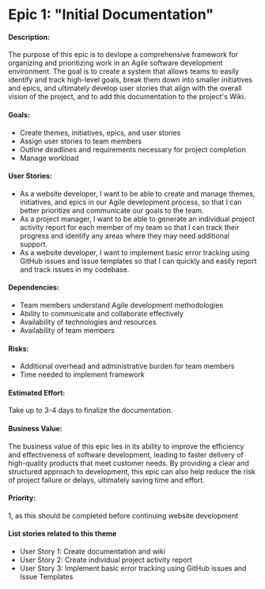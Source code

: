 # Epic 1: "Initial Documentation" 

#### Description:
The purpose of this epic is to devlope a comprehensive framework for organizing and prioritizing work in an Agile software development environment. The goal is to create a system that allows teams to easily identify and track high-level goals, break them down into smaller initiatives and epics, and ultimately develop user stories that align with the overall vision of the project, and to add this documentation to the project's Wiki.

#### Goals:
- Create themes, initiatives, epics, and user stories
- Assign user stories to team members
- Outline deadlines and requirements necessary for project completion
- Manage workload

#### User Stories:
- As a website developer, I want to be able to create and manage themes, initiatives, and epics in our Agile development process, so that I can better prioritize and communicate our goals to the team.
- As a project manager, I want to be able to generate an individual project activity report for each member of my team so that I can track their progress and identify any areas where they may need additional support.
- As a website developer, I want to implement basic error tracking using GitHub issues and issue templates so that I can quickly and easily report and track issues in my codebase.

#### Dependencies:
- Team members understand Agile development methodologies
- Ability to communicate and collaborate effectively
- Availability of technologies and resources
- Availability of team members

#### Risks:
- Additional overhead and administrative burden for team members
- Time needed to implement framework

#### Estimated Effort:
Take up to 3-4 days to finalize the documentation.

#### Business Value:
The business value of this epic lies in its ability to improve the efficiency and effectiveness of software development, leading to faster delivery of high-quality products that meet customer needs. By providing a clear and structured approach to development, this epic can also help reduce the risk of project failure or delays, ultimately saving time and effort.

#### Priority:
1, as this should be completed before continuing website development

#### List stories related to this theme
- User Story 1: Create documentation and wiki
- User Story 2: Create individual project activity report 
- User Story 3: Implement basic error tracking using GitHub issues and Issue Templates
